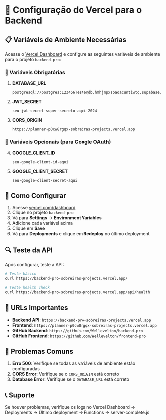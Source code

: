 # 🚀 Configuração do Vercel para o Backend

## 📋 Variáveis de Ambiente Necessárias

Acesse o [Vercel Dashboard](https://vercel.com/dashboard) e configure as seguintes variáveis de ambiente para o projeto `backend-pro`:

### 🔧 Variáveis Obrigatórias

1. **DATABASE_URL**
   ```
   postgresql://postgres:123456Teste@db.hmhjmpxsoaoacuntiwtq.supabase.co:5432/postgres
   ```

2. **JWT_SECRET**
   ```
   seu-jwt-secret-super-secreto-aqui-2024
   ```

3. **CORS_ORIGIN**
   ```
   https://planner-p0cw8rgqx-sobreiras-projects.vercel.app
   ```

### 🔧 Variáveis Opcionais (para Google OAuth)

4. **GOOGLE_CLIENT_ID**
   ```
   seu-google-client-id-aqui
   ```

5. **GOOGLE_CLIENT_SECRET**
   ```
   seu-google-client-secret-aqui
   ```

## 📝 Como Configurar

1. Acesse [vercel.com/dashboard](https://vercel.com/dashboard)
2. Clique no projeto `backend-pro`
3. Vá para **Settings** → **Environment Variables**
4. Adicione cada variável acima
5. Clique em **Save**
6. Vá para **Deployments** e clique em **Redeploy** no último deployment

## 🔍 Teste da API

Após configurar, teste a API:

```bash
# Teste básico
curl https://backend-pro-sobreiras-projects.vercel.app/

# Teste health check
curl https://backend-pro-sobreiras-projects.vercel.app/api/health
```

## 🎯 URLs Importantes

- **Backend API**: `https://backend-pro-sobreiras-projects.vercel.app`
- **Frontend**: `https://planner-p0cw8rgqx-sobreiras-projects.vercel.app`
- **GitHub Backend**: `https://github.com/Wellevelton/backend-pro`
- **GitHub Frontend**: `https://github.com/Wellevelton/frontend-pro`

## 🚨 Problemas Comuns

1. **Erro 500**: Verifique se todas as variáveis de ambiente estão configuradas
2. **CORS Error**: Verifique se o `CORS_ORIGIN` está correto
3. **Database Error**: Verifique se o `DATABASE_URL` está correto

## 📞 Suporte

Se houver problemas, verifique os logs no Vercel Dashboard → Deployments → Último deployment → Functions → server-complete.js


